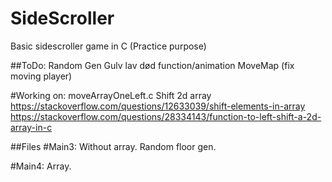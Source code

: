 # SideScroller
Basic sidescroller game in C (Practice purpose)

##ToDo:
Random Gen Gulv
lav død function/animation
MoveMap (fix moving player)

#Working on: moveArrayOneLeft.c
Shift 2d array
https://stackoverflow.com/questions/12633039/shift-elements-in-array
https://stackoverflow.com/questions/28334143/function-to-left-shift-a-2d-array-in-c

##Files
#Main3:
Without array. Random floor gen.

#Main4:
Array.
